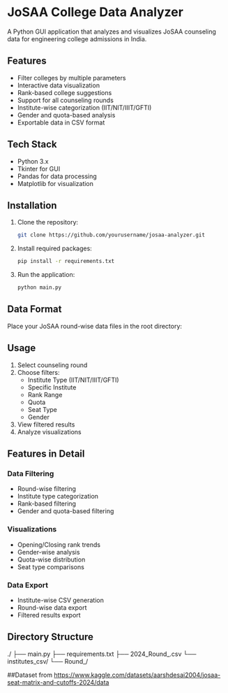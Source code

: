 # JoSAA College Data Analyzer

A Python GUI application that analyzes and visualizes JoSAA counseling data for engineering college admissions in India.

## Features
- Filter colleges by multiple parameters
- Interactive data visualization
- Rank-based college suggestions
- Support for all counseling rounds
- Institute-wise categorization (IIT/NIT/IIIT/GFTI)
- Gender and quota-based analysis
- Exportable data in CSV format

## Tech Stack
- Python 3.x
- Tkinter for GUI
- Pandas for data processing
- Matplotlib for visualization

## Installation

1. Clone the repository:
    ```bash
    git clone https://github.com/yourusername/josaa-analyzer.git
    ```

2. Install required packages:
    ```bash
    pip install -r requirements.txt
    ```

3. Run the application:
    ```bash
    python main.py
    ```

## Data Format
Place your JoSAA round-wise data files in the root directory:

## Usage

1. Select counseling round
2. Choose filters:
   - Institute Type (IIT/NIT/IIIT/GFTI)
   - Specific Institute
   - Rank Range
   - Quota
   - Seat Type
   - Gender
3. View filtered results
4. Analyze visualizations

## Features in Detail

### Data Filtering
- Round-wise filtering
- Institute type categorization
- Rank-based filtering
- Gender and quota-based filtering

### Visualizations
- Opening/Closing rank trends
- Gender-wise analysis
- Quota-wise distribution
- Seat type comparisons

### Data Export
- Institute-wise CSV generation
- Round-wise data export
- Filtered results export

## Directory Structure
./ ├── main.py ├── requirements.txt ├── 2024_Round_.csv └── institutes_csv/ └── Round_/

##Dataset from
https://www.kaggle.com/datasets/aarshdesai2004/josaa-seat-matrix-and-cutoffs-2024/data

